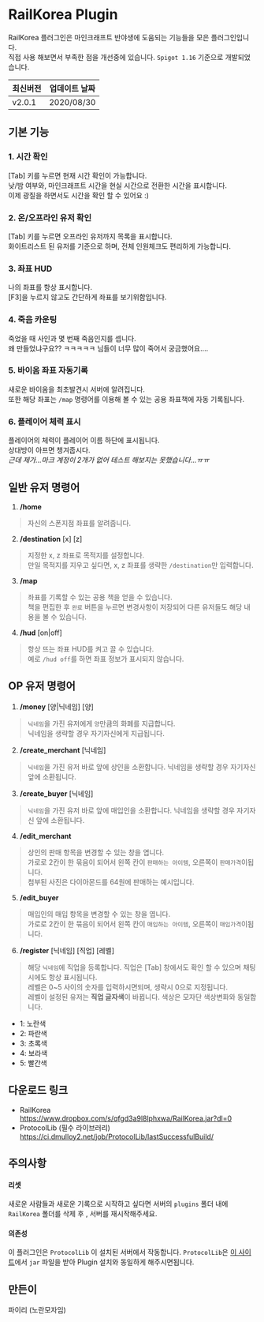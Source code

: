 
# RailKorea Plugin
RailKorea 플러그인은 마인크래프트 반야생에 도움되는 기능들을 모은 플러그인입니다.  
직접 사용 해보면서 부족한 점을 개선중에 있습니다.
`Spigot 1.16` 기준으로 개발되었습니다.

| 최신버전 |  업데이트 날짜 |
|--|--|
| v2.0.1 | 2020/08/30 |

## 기본 기능
### 1. 시간 확인
[Tab] 키를 누르면 현재 시간 확인이 가능합니다.   
낮/밤 여부와, 마인크래프트 시간을 현실 시간으로 전환한 시간을 표시합니다.  
이제 광질을 하면서도 시간을 확인 할 수 있어요 :)

### 2. 온/오프라인 유저 확인
[Tab] 키를 누르면 오프라인 유저까지 목록을 표시합니다.  
화이트리스트 된 유저를 기준으로 하며, 전체 인원체크도 편리하게 가능합니다.

### 3. 좌표 HUD
나의 좌표를 항상 표시합니다.   
[F3]을 누르지 않고도 간단하게 좌표를 보기위함입니다.

### 4. 죽음 카운팅
죽었을 때 사인과 몇 번째 죽음인지를 셉니다.   
왜 만들었냐구요?? ㅋㅋㅋㅋㅋ 님들이 너무 많이 죽어서 궁금했어요....

### 5. 바이옴 좌표 자동기록
새로운 바이옴을 최초발견시 서버에 알려집니다.  
또한 해당 좌표는 `/map` 명령어를 이용해 볼 수 있는 공용 좌표책에 자동 기록됩니다.

### 6. 플레이어 체력 표시
플레이어의 체력이 플레이어 이름 하단에 표시됩니다.  
상대방이 아프면 챙겨줍시다.  
_근데 제가...마크 계정이 2개가 없어 테스트 해보지는 못했습니다...ㅠㅠ_

## 일반 유저 명령어
1. **/home**
> 자신의 스폰지점 좌표를 알려줍니다.

2. **/destination** [x] [z]
> 지정한 x, z 좌표로 목적지를 설정합니다.  
> 만일 목적지를 지우고 싶다면, x, z 좌표를 생략한 `/destination`만 입력합니다.

3. **/map**
> 좌표를 기록할 수 있는 공용 책을 얻을 수 있습니다.  
> 책을 편집한 후 `완료` 버튼을 누르면 변경사항이 저장되어 다른 유저들도 해당 내용을 볼 수 있습니다.

4. **/hud** [on|off]
> 항상 뜨는 좌표 HUD를 켜고 끌 수 있습니다.  
> 예로 `/hud off`를 하면 좌표 정보가 표시되지 않습니다.

## OP 유저  명령어
1. **/money** [양|닉네임] [양]
> `닉네임`을 가진 유저에게 `양`만큼의 화폐를 지급합니다.  
>닉네임을 생략할 경우 자기자신에게 지급됩니다.

2. **/create_merchant** [닉네임]
> `닉네임`을 가진 유저 바로 앞에 상인을 소환합니다. 닉네임을 생략할 경우 자기자신 앞에 소환됩니다.

3. **/create_buyer** [닉네임]
> `닉네임`을 가진 유저 바로 앞에 매입인을 소환합니다. 닉네임을 생략할 경우 자기자신 앞에 소환됩니다.

4. **/edit_merchant**
> 상인의 판매 항목을 변경할 수 있는 창을 엽니다.  
> 가로로 2칸이 한 묶음이 되어서 왼쪽 칸이 `판매하는 아이템`, 오른쪽이 `판매가격`이됩니다.  
> 첨부된 사진은 다이아몬드를 64원에 판매하는 예시입니다.

5. **/edit_buyer**
> 매입인의 매입 항목을 변경할 수 있는 창을 엽니다.  
> 가로로 2칸이 한 묶음이 되어서 왼쪽 칸이 `매입하는 아이템`, 오른쪽이 `매입가격`이됩니다.

6. **/register** [닉네임] [직업] [레벨]
> 해당 `닉네임`에 직업을 등록합니다. 직업은 [Tab] 창에서도 확인 할 수 있으며 채팅시에도 항상 표시됩니다.  
>레벨은 0~5 사이의 숫자를 입력하시면되며, 생략시 0으로 지정됩니다.  
> 레벨이 설정된 유저는 **직업 글자색**이 바뀝니다. 색상은 모자단 색상변화와 동일합니다.
- 1: 노란색
- 2: 파란색
- 3: 초록색
- 4: 보라색
- 5: 빨간색


## 다운로드 링크
- RailKorea  
https://www.dropbox.com/s/qfgd3a9l8lphxwa/RailKorea.jar?dl=0
- ProtocolLib (필수 라이브러리)  
https://ci.dmulloy2.net/job/ProtocolLib/lastSuccessfulBuild/

## 주의사항
#### 리셋
새로운 사람들과 새로운 기록으로 시작하고 싶다면 서버의 `plugins` 폴더 내에 `RailKorea` 폴더를 삭제 후 , 서버를 재시작해주세요.
#### 의존성
이 플러그인은 `ProtocolLib` 이 설치된 서버에서 작동합니다.
`ProtocolLib`은 [이 사이트](https://ci.dmulloy2.net/job/ProtocolLib/lastSuccessfulBuild/)에서 `jar` 파일을 받아 Plugin 설치와 동일하게 해주시면됩니다.

## 만든이
파이리 (노란모자임)
